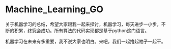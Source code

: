 # Machine_Learning_GO
关于机器学习的总结，希望大家跟我一起来探讨，机器学习，每天进步一小步，不断的积累，终究会成功。所有算法的代码实现都是基于python这门语言。

机器学习在未来有多重要，我不说大家也明白。来吧，我们一起撸起袖子一起干。
